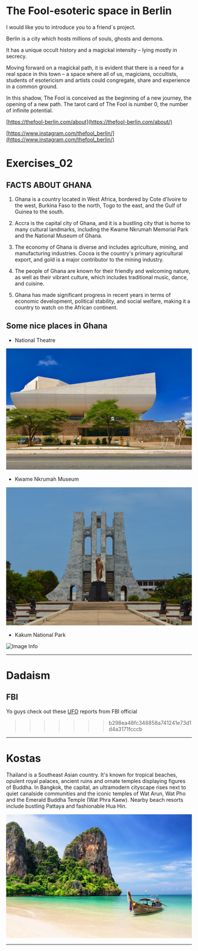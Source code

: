 # The Fool-esoteric space in Berlin

I would like you to introduce you to a friend´s project.

Berlin is a city which hosts millions of souls, ghosts and demons.

It has a unique occult history and a magickal intensity – lying mostly in secrecy.

Moving forward on a magickal path, it is evident that there is a need for a real space in this town – a space where all of us, magicians, occultists, students of esotericism and artists could congregate, share and experience in a common ground.

In this shadow, The Fool is conceived as the beginning of a new journey, the opening of a new path. The tarot card of The Fool is number 0, the number of infinite potential.

[https://thefool-berlin.com/about](https://thefool-berlin.com/about/)    

[https://www.instagram.com/thefool_berlin/](https://www.instagram.com/thefool_berlin/)


# Exercises_02

## FACTS ABOUT GHANA

1. Ghana is a country located in West Africa, bordered by Cote d'Ivoire to the west, Burkina Faso to the north, Togo to the east, and the Gulf of Guinea to the south.

2. Accra is the capital city of Ghana, and it is a bustling city that is home to many cultural landmarks, including the Kwame Nkrumah Memorial Park and the National Museum of Ghana.
   
3. The economy of Ghana is diverse and includes agriculture, mining, and manufacturing industries. Cocoa is the country's primary agricultural export, and gold is a major contributor to the mining industry.
   
4. The people of Ghana are known for their friendly and welcoming nature, as well as their vibrant culture, which includes traditional music, dance, and cuisine.
   
5. Ghana has made significant progress in recent years in terms of economic development, political stability, and social welfare, making it a country to watch on the African continent.

## Some nice places in Ghana

- National Theatre

![Image Info](./kojo-nana-GtnFtsPXKME-unsplash.jpg)

- Kwame Nkrumah Museum

![Image Info](./ifeoluwa-a-0qz48eDvNHo-unsplash.jpg)

- Kakum National Park

![Image Info](./orva-studio-Y5biRJCR-Q4-unsplash.jpg)

---

# Dadaism 

## FBI 
Yo guys check out these [UFO](https://vault.fbi.gov/UFO) reports from FBI official 
>>>>>>> b298ea48fc348858a741241e73d1d4a3171fcccb

---
# Kostas

Thailand is a Southeast Asian country. It's known for tropical beaches, opulent royal palaces, ancient ruins and ornate temples displaying figures of Buddha. In Bangkok, the capital, an ultramodern cityscape rises next to quiet canalside communities and the iconic temples of Wat Arun, Wat Pho and the Emerald Buddha Temple (Wat Phra Kaew). Nearby beach resorts include bustling Pattaya and fashionable Hua Hin.

![Thailand](./img-kostas/istockphoto-1011241694-612x612.jpg)

---

